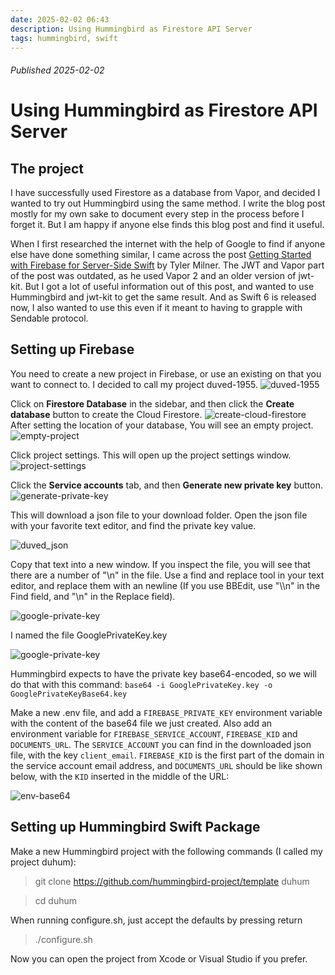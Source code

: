 ```yaml
---
date: 2025-02-02 06:43
description: Using Hummingbird as Firestore API Server
tags: hummingbird, swift
---
```

###### Published 2025-02-02
# Using Hummingbird as Firestore API Server

## The project

I have successfully used Firestore as a database from Vapor, and decided I wanted to try out Hummingbird using the same method. I write the blog post mostly for my own sake to document every step in the process before I forget it. But I am happy if anyone else finds this blog post and find it useful.

When I first researched the internet with the help of Google to find if anyone else have done something similar, I came across the post [Getting Started with Firebase for Server-Side Swift](https://medium.com/atlas/getting-started-with-firebase-for-server-side-swift-93c11098702a) by Tyler Milner. The JWT and Vapor part of the post was outdated, as he used Vapor 2 and an older version of jwt-kit. But I got a lot of useful information out of this post, and wanted to use Hummingbird and jwt-kit to get the same result. And as Swift 6 is released now, I also wanted to use this even if it meant to having to grapple with Sendable protocol.

## Setting up Firebase

You need to create a new project in Firebase, or use an existing on that you want to connect to. I decided to call my project duved-1955.
![duved-1955](/images/vapor/duved-1955.png)

Click on **Firestore Database** in the sidebar, and then click the **Create database** button to create the Cloud Firestore.
![create-cloud-firestore](/images/vapor/create-cloud-firestore.png)
After setting the location of your database, You will see an empty project.
![empty-project](/images/vapor/empty-project.png)

Click project settings. This will open up the project settings window.
![project-settings](/images/vapor/project-settings.png)

Click the **Service accounts** tab, and then **Generate new private key** button.
![generate-private-key](/images/vapor/generate-private-key.png)

This will download a json file to your download folder. Open the json file with your favorite text editor, and find the private key value.

![duved_json](/images/vapor/duved_json.png)

 Copy that text into a new window. If you inspect the file, you will see that there are a number of "\n" in the file. Use a find and replace tool in your text editor, and replace them with an newline (If you use BBEdit, use "\\\n" in the Find field, and "\n" in the Replace field).

![google-private-key](/images/vapor/duved_replaced.png)

I named the file GooglePrivateKey.key

![google-private-key](/images/vapor/google_private_key.png)


Hummingbird expects to have the private key base64-encoded, so we will do that with this command:
`base64 -i GooglePrivateKey.key -o GooglePrivateKeyBase64.key`

Make a new .env file, and add a `FIREBASE_PRIVATE_KEY` environment variable with the content of the base64 file we just created. 
Also add an environment variable for `FIREBASE_SERVICE_ACCOUNT`,  `FIREBASE_KID` and `DOCUMENTS_URL`. The `SERVICE_ACCOUNT` you can find in the downloaded json file, with the key `client_email`.
`FIREBASE_KID` is the first part of the domain in the service account email address, and `DOCUMENTS_URL` should be like shown below, with the `KID` inserted in the middle of the URL:

![env-base64](/images/hummingbird/duved_env.png)

## Setting up Hummingbird Swift Package
Make a new Hummingbird project with the following commands (I called my project duhum):

> git clone https://github.com/hummingbird-project/template duhum

> cd duhum

When running configure.sh, just accept the defaults by pressing return

> ./configure.sh

Now you can open the project from Xcode or Visual Studio if you prefer.


